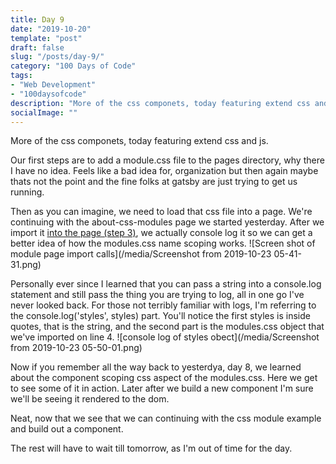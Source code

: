 ```yaml
---
title: Day 9
date: "2019-10-20"
template: "post"
draft: false
slug: "/posts/day-9/"
category: "100 Days of Code"
tags:
- "Web Development"
- "100daysofcode"
description: "More of the css componets, today featuring extend css and js."
socialImage: ""
---
```


 
More of the css componets, today featuring extend css and js.

Our first steps are to add a module.css file to the pages directory, why
there I have no idea. Feels like a bad idea for, organization but then
again maybe thats not the point and the fine folks at gatsby are just
trying to get us running.

Then as you can imagine, we need to load that css file into a page. We're continuing with the about-css-modules page we started yesterday. After we import it 
[into the page (step 3)](https://www.gatsbyjs.org/tutorial/part-two/#css-modules), we actually console log it so we can get a better idea of how the modules.css name scoping works.
![Screen shot of module page import calls](/media/Screenshot from 2019-10-23 05-41-31.png)

Personally ever since I learned that you can pass a string into a console.log statement and still pass the thing you are trying to log, all in one go I've never looked back. For those not terribly familiar with logs, I'm referring to the console.log('styles', styles) part. You'll notice the first styles is inside quotes, that is the string, and the second part is the modules.css object that we've imported on line 4.
![console log of styles obect](/media/Screenshot from 2019-10-23 05-50-01.png)

Now if you remember all the way back to yesterdya, day 8, we learned about the component scoping css aspect of the modules.css. Here we get to see some of it in action. Later after we build a new component I'm sure we'll be seeing it rendered to the dom.

Neat, now that we see that we can continuing with the css module example and build out a component.

The rest will have to wait till tomorrow, as I'm out of time for the day.
 